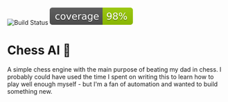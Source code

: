 ![Build Status](https://github.com/lz101010/ChessAI/actions/workflows/gradle.yml/badge.svg)
[![Test Coverage](.github/badges/jacoco.svg)](https://github.com/lz101010/ChessAI/actions/workflows/gradle.yml)

# Chess AI :crown:

A simple chess engine with the main purpose of beating my dad in chess. I probably could have used the time I spent on writing this to learn how to play well enough myself - but I'm a fan of automation and wanted to build something new.
